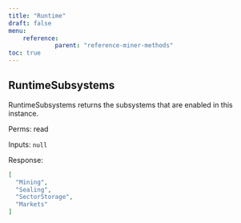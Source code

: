 ```yaml
---
title: "Runtime"
draft: false
menu:
    reference:
             parent: "reference-miner-methods"
toc: true
---
```


## RuntimeSubsystems

RuntimeSubsystems returns the subsystems that are enabled
in this instance.

Perms: read

Inputs: `null`

Response:

```json
[
  "Mining",
  "Sealing",
  "SectorStorage",
  "Markets"
]
```

